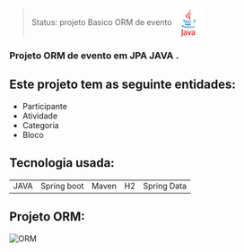 

> Status: projeto Basico ORM de evento  <img align="center" alt="Java" height="50" width="50" src="https://github.com/devicons/devicon/blob/master/icons/java/java-original-wordmark.svg">

### Projeto ORM de evento em JPA JAVA .

## Este projeto tem as seguinte entidades:

+ Participante 
+ Atividade
+ Categoria
+ Bloco
  

## Tecnologia usada:

<table>
  <tr>
    <td>JAVA</td>
    <td>Spring boot</td>
    <td>Maven</td>
    <td>H2</td>
     <td>Spring Data</td>
  </tr>
  
</table>


## Projeto ORM:

![ORM](https://github.com/Jeffersonclaus/projetoSpringEvento/assets/67291228/8d2fcc58-d856-4f25-8b72-eed4b2ba7c0f)




